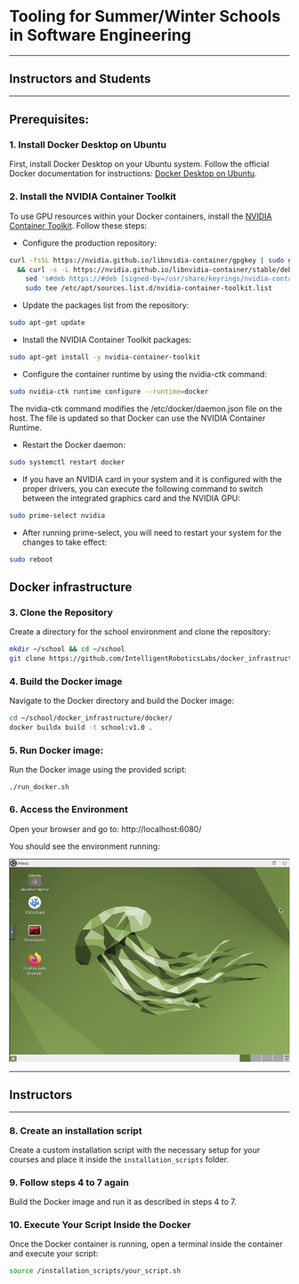 # Tooling for Summer/Winter Schools in Software Engineering
---
## Instructors and Students
---
## Prerequisites:

### 1. Install Docker Desktop on Ubuntu

First, install Docker Desktop on your Ubuntu system. Follow the official Docker documentation for instructions: [Docker Desktop on Ubuntu](https://docs.docker.com/desktop/install/ubuntu/).

### 2. Install the NVIDIA Container Toolkit

To use GPU resources within your Docker containers, install the [NVIDIA Container Toolkit](https://docs.nvidia.com/datacenter/cloud-native/container-toolkit/latest/install-guide.html). Follow these steps:

- Configure the production repository:
```sh
curl -fsSL https://nvidia.github.io/libnvidia-container/gpgkey | sudo gpg --dearmor -o /usr/share/keyrings/nvidia-container-toolkit-keyring.gpg \
  && curl -s -L https://nvidia.github.io/libnvidia-container/stable/deb/nvidia-container-toolkit.list | \
    sed 's#deb https://#deb [signed-by=/usr/share/keyrings/nvidia-container-toolkit-keyring.gpg] https://#g' | \
    sudo tee /etc/apt/sources.list.d/nvidia-container-toolkit.list
```

- Update the packages list from the repository:
```sh
sudo apt-get update
``` 

- Install the NVIDIA Container Toolkit packages:
```sh
sudo apt-get install -y nvidia-container-toolkit
``` 

- Configure the container runtime by using the nvidia-ctk command:
```sh
sudo nvidia-ctk runtime configure --runtime=docker
``` 

The nvidia-ctk command modifies the /etc/docker/daemon.json file on the host. The file is updated so that Docker can use the NVIDIA Container Runtime.

- Restart the Docker daemon:
```sh 
sudo systemctl restart docker
``` 

- If you have an NVIDIA card in your system and it is configured with the proper drivers, you can execute the following command to switch between the integrated graphics card and the NVIDIA GPU:
```sh 
sudo prime-select nvidia
``` 

- After running prime-select, you will need to restart your system for the changes to take effect:
```sh 
sudo reboot
``` 

## Docker infrastructure
### 3. Clone the Repository
Create a directory for the school environment and clone the repository:
```sh
mkdir ~/school && cd ~/school
git clone https://github.com/IntelligentRoboticsLabs/docker_infrastructure.git
```
### 4. Build the Docker image
Navigate to the Docker directory and build the Docker image:
```sh
cd ~/school/docker_infrastructure/docker/
docker buildx build -t school:v1.0 .
```
### 5. Run Docker image:
Run the Docker image using the provided script:
```
./run_docker.sh
```
### 6. Access the Environment
Open your browser and go to: http://localhost:6080/

You should see the environment running:

![Environment](images/environment.png)

---
## Instructors
---

### 8. Create an installation script
Create a custom installation script with the necessary setup for your courses and place it inside the `installation_scripts` folder.

### 9. Follow steps 4 to 7 again
Build the Docker image and run it as described in steps 4 to 7.

### 10. Execute Your Script Inside the Docker
Once the Docker container is running, open a terminal inside the container and execute your script:
```sh
source /installation_scripts/your_script.sh
```